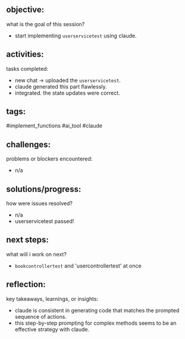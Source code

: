 ## objective:
what is the goal of this session?
- start implementing `userservicetest` using claude.

## activities:
tasks completed:
- new chat -> uploaded the `userservicetest`. 
- claude generated this part flawlessly. 
- integrated. the state updates were correct.

## tags:
 #implement_functions #ai_tool #claude

## challenges:
problems or blockers encountered: 
- n/a

## solutions/progress:
how were issues resolved?
- n/a
- userservicetest passed!

## next steps:
what will i work on next?
- `bookcontrollertest` and 'usercontrollertest' at once

## reflection:
key takeaways, learnings, or insights:
- claude is consistent in generating code that matches the prompted sequence of actions.
- this step-by-step prompting for complex methods seems to be an effective strategy with claude.

